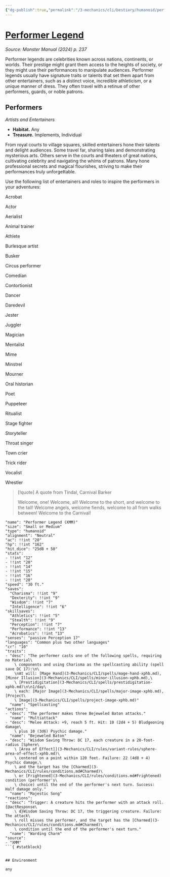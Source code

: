 ```yaml
---
{"dg-publish":true,"permalink":"/3-mechanics/cli/bestiary/humanoid/performer-legend-xmm/","tags":["ttrpg-cli/compendium/src/5e/xmm","ttrpg-cli/monster/cr/10","ttrpg-cli/monster/environment/any","ttrpg-cli/monster/size/small-or-medium","ttrpg-cli/monster/type/humanoid"],"created":"2025-02-22T12:02:28.302-05:00","updated":"2025-02-26T17:46:11.763-05:00"}
---
```


# [Performer Legend](3-Mechanics/CLI/bestiary/humanoid/performer-legend-xmm.md)
*Source: Monster Manual (2024) p. 237*  

Performer legends are celebrities known across nations, continents, or worlds. Their prestige might grant them access to the heights of society, or they might use their performances to manipulate audiences. Performer legends usually have signature traits or talents that set them apart from other entertainers, such as a distinct voice, incredible athleticism, or a unique manner of dress. They often travel with a retinue of other performers, guards, or noble patrons.

## Performers

*Artists and Entertainers*

- **Habitat.** Any  
- **Treasure.** Implements, Individual  

From royal courts to village squares, skilled entertainers hone their talents and delight audiences. Some travel far, sharing tales and demonstrating mysterious arts. Others serve in the courts and theaters of great nations, cultivating celebrity and navigating the whims of patrons. Many hone professional secrets and magical flourishes, striving to make their performances truly unforgettable.

Use the following list of entertainers and roles to inspire the performers in your adventures:

Acrobat

Actor

Aerialist

Animal trainer

Athlete

Burlesque artist

Busker

Circus performer

Comedian

Contortionist

Dancer

Daredevil

Jester

Juggler

Magician

Mentalist

Mime

Minstrel

Mourner

Oral historian

Poet

Puppeteer

Ritualist

Stage fighter

Storyteller

Throat singer

Town crier

Trick rider

Vocalist

Wrestler

> [!quote] A quote from Tindal, Carnival Barker  
> 
> Welcome, one! Welcome, all! Welcome to the short, and welcome to the tall! Welcome angels, welcome fiends, welcome to all from walks between! Welcome to the Carnival!


```statblock
"name": "Performer Legend (XMM)"
"size": "Small or Medium"
"type": "humanoid"
"alignment": "Neutral"
"ac": !!int "20"
"hp": !!int "162"
"hit_dice": "25d8 + 50"
"stats":
- !!int "12"
- !!int "20"
- !!int "14"
- !!int "15"
- !!int "16"
- !!int "20"
"speed": "30 ft."
"saves":
  "Charisma": !!int "9"
  "Dexterity": !!int "9"
  "Wisdom": !!int "7"
  "Intelligence": !!int "6"
"skillsaves":
  "Athletics": !!int "5"
  "Stealth": !!int "9"
  "Perception": !!int "7"
  "Performance": !!int "13"
  "Acrobatics": !!int "13"
"senses": "passive Perception 17"
"languages": "Common plus two other languages"
"cr": "10"
"traits":
- "desc": "The performer casts one of the following spells, requiring no Material\
    \ components and using Charisma as the spellcasting ability (spell save DC 17):\n\
    \nAt will: [Mage Hand](3-Mechanics/CLI/spells/mage-hand-xphb.md), [Minor Illusion](3-Mechanics/CLI/spells/minor-illusion-xphb.md),\
    \ [Prestidigitation](3-Mechanics/CLI/spells/prestidigitation-xphb.md)\n\n1/day\
    \ each: [Major Image](3-Mechanics/CLI/spells/major-image-xphb.md), [Project\
    \ Image](3-Mechanics/CLI/spells/project-image-xphb.md)"
  "name": "Spellcasting"
"actions":
- "desc": "The performer makes three Bejeweled Baton attacks."
  "name": "Multiattack"
- "desc": "Melee Attack: +9, reach 5 ft. Hit: 10 (2d4 + 5) Bludgeoning damage\
    \ plus 10 (3d6) Psychic damage."
  "name": "Bejeweled Baton"
- "desc": "Wisdom Saving Throw: DC 17, each creature in a 20-foot-radius [Sphere\
    \ [Area of Effect]](3-Mechanics/CLI/rules/variant-rules/sphere-area-of-effect-xphb.md)\
    \ centered on a point within 120 feet. Failure: 22 (4d8 + 4) Psychic damage,\
    \ and the target has the [Charmed](3-Mechanics/CLI/rules/conditions.md#Charmed)\
    \ or [Frightened](3-Mechanics/CLI/rules/conditions.md#Frightened) condition (performer's\
    \ choice) until the end of the performer's next turn. Success: Half damage only."
  "name": "Majestic Song"
"reactions":
- "desc": "Trigger: A creature hits the performer with an attack roll. {@actResponse\
    \ d}Wisdom Saving Throw: DC 17, the triggering creature. Failure: The attack\
    \ roll misses the performer, and the target has the [Charmed](3-Mechanics/CLI/rules/conditions.md#Charmed)\
    \ condition until the end of the performer's next turn."
  "name": "Warding Charm"
"source":
- "XMM"
```{ #statblock}


## Environment

any